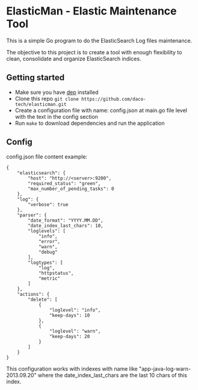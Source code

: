 # ElasticMan - Elastic Maintenance Tool

This is a simple Go program to do the ElasticSearch Log files maintenance.

The objective to this project is to create a tool with enough flexibility to clean, consolidate and organize ElasticSearch indices.

## Getting started

* Make sure you have [dep](https://github.com/golang/dep) installed
* Clone this repo `git clone https://github.com/daco-tech/elasticman.git`
* Create a configuration file with name: config.json at main.go file level with the text in the config section
* Run `make` to download dependencies and run the application


## Config

config.json file content example:
```
{
    "elasticsearch": {
        "host": "http://<server>:9200",
        "required_status": "green",
        "max_number_of_pending_tasks": 0
    },
    "log": {
        "verbose": true
    },
    "parser": {
        "date_format": "YYYY.MM.DD",
        "date_index_last_chars": 10,
        "loglevels": [
            "info",
            "error",
            "warn",
            "debug"
        ],
        "logtypes": [
            "log",
            "httpstatus",
            "metric"
        ]
    },
    "actions": {
        "delete": [
            {
                "loglevel": "info",
                "keep-days": 10
            },
            {
                "loglevel": "warn",
                "keep-days": 20
            }
        ]
    }
}
```

This configuration works with indexes with name like "app-java-log-warn-2013.09.20" where the date_index_last_chars are the last 10 chars of this index.
